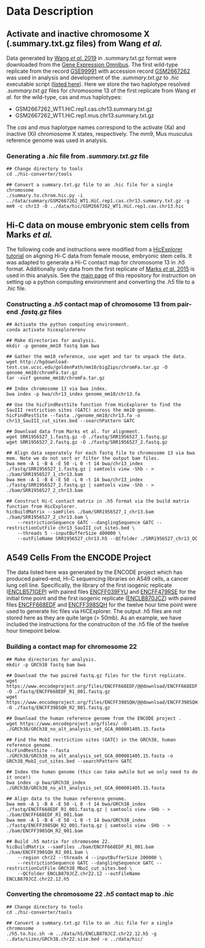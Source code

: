 # Data Description

## Activate and inactive chromosome X (.summary.txt.gz files) from Wang *et al.*

Data generated by [Wang *et al.* 2019](https://pubmed.ncbi.nlm.nih.gov/29887375/) in .summary.txt.gz format were downloaded from the [Gene Expression Omnibus](https://www.ncbi.nlm.nih.gov/geo/). The first wild-type replicate from the record [GSE99991](https://www.ncbi.nlm.nih.gov/geo/query/acc.cgi?acc=GSE99991) with accession record [GSM2667262](https://www.ncbi.nlm.nih.gov/geo/query/acc.cgi?acc=GSM2667262) was used in analysis and development of the *.summary.txt.gz* to *.hic* executable script ([listed here](https://github.com/4DGB/hic-converter/blob/main/tools/summary.to.chrom.hic.py)). Here we store the two haplotype resolved *.summary.txt.gz* files for chromosome 13 of the first replicate from Wang *et al.* for the wild-type, cas and mus haplotypes: 

- GSM2667262_WT1.HiC.rep1.cas.chr13.summary.txt.gz 
- GSM2667262_WT1.HiC.rep1.mus.chr13.summary.txt.gz

The *cas* and *mus* haplotype names correspond to the activate (Xa) and inactive (Xi) chromosome X states, respectively. The mm9, Mus musculus reference genome was used in analysis.

### Generating a *.hic* file from *.summary.txt.gz* file
```
## Change directory to tools
cd ./hic-converter/tools

## Convert a summary.txt.gz file to an .hic file for a single chromosome
./summary.to.chrom.hic.py -i ../data/summary/GSM2667262_WT1.HiC.rep1.cas.chr13.summary.txt.gz -g mm9 -c chr13 -O ../data/hic/GSM2667262_WT1.HiC.rep1.cas.chr13.hic
```

## Hi-C data on mouse embryonic stem cells from Marks *et al.* 

The following code and instructions were modified from a [HicExplorer tutorial]( https://hicexplorer.readthedocs.io/en/latest/content/mES-HiC_analysis.html) on aligning Hi-C data from female mouse, embryonic stem cells. It was adapted to generate a Hi-C contact map for chromosome 13 in *.h5* format. Additionally only data from the first replicate of [Marks *et al.* 2015]( https://genomebiology.biomedcentral.com/articles/10.1186/s13059-015-0698-x) is used in this analysis. See the [main page]( https://github.com/4DGB/hic-converter) of this repository for instruction on setting up a python computing environment and converting the *.h5* file to a *.hic* file.

### Constructing a *.h5* contact map of chromosome 13 from pair-end *.fastq.gz* files

```
## Activate the python computing environment.
conda activate hicexplorerenv

## Make directories for analysis.
mkdir -p genome_mm10 fastq bam bwa

## Gather the mm10 reference, use wget and tar to unpack the data.
wget http://hgdownload-test.cse.ucsc.edu/goldenPath/mm10/bigZips/chromFa.tar.gz -O genome_mm10/chromFa.tar.gz
tar -xvzf genome_mm10/chromFa.tar.gz

## Index chromosome 13 via bwa index.
bwa index -p bwa/chr13_index genome_mm10/chr13.fa

## Use the hicFindRestSite function from HicExplorer to find the SauIII restriction sites (GATC) across the mm10 genome. 
hicFindRestSite --fasta ./genome_mm10/chr13.fa -o chr13_SauIII_cut_sites.bed --searchPattern GATC

## Download data from Marks et al. for alignment.
wget SRR1956527_1.fastq.gz -O ./fastq/SRR1956527_1.fastq.gz
wget SRR1956527_2.fastq.gz -O ./fastq/SRR1956527_2.fastq.gz

## Align data seperately for each fastq file to chromosome 13 via bwa mem. Note we do not sort or filter the output bam files.
bwa mem -A 1 -B 4 -E 50 -L 0 -t 14 bwa/chr13_index ./fastq/SRR1956527_1.fastq.gz | samtools view -Shb - > ./bam/SRR1956527_1_chr13.bam
bwa mem -A 1 -B 4 -E 50 -L 0 -t 14 bwa/chr13_index ./fastq/SRR1956527_2.fastq.gz | samtools view -Shb - > ./bam/SRR1956527_2_chr13.bam

## Construct Hi-C contact matrix in .h5 format via the build matrix function from HicExplorer.
hicBuildMatrix --samFiles ./bam/SRR1956527_1_chr13.bam ./bam/SRR1956527_2_chr13.bam \
    --restrictionSequence GATC --danglingSequence GATC --restrictionCutFile chr13_SauIII_cut_sites.bed \
    --threads 5 --inputBufferSize 400000 \
    --outFileName SRR1956527_chr13.h5 --QCfolder ./SRR1956527_chr13_QC 
```

## A549 Cells From the ENCODE Project

The data listed here was generated by the ENCODE project which has produced paired-end, Hi-C sequencing libraries on A549 cells, a cancer lung cell line. Specifically, the library of the first isogenic replicate ([ENCLB571GEP](https://www.encodeproject.org/experiments/ENCSR662QKG/)) with paired files [ENCFF039FYU](https://www.encodeproject.org/files/ENCFF039FYU/) and [ENCFF479RSE](https://www.encodeproject.org/files/ENCFF479RSE/) for the initial time point and the first isogenic replicate ([ENCLB870JCZ](https://www.encodeproject.org/experiments/ENCSR499RVD/)) with paired files [ENCFF668EDF](https://www.encodeproject.org/files/ENCFF668EDF/) and [ENCFF398SQH](https://www.encodeproject.org/files/ENCFF398SQH/) for the twelve hour time point were used to generate hic files via HiCExplorer. The output .h5 files are not stored here as they are quite large (> 50mb). As an example, we have included the instructions for the construciton of the .h5 file of the twelve hour timepoint below.

### Building a contact map for chromosome 22

```
## Make directories for analysis.
mkdir -p GRCh38 fastq bam bwa

## Download the two paired fastq.gz files for the first replicate.
wget https://www.encodeproject.org/files/ENCFF668EDF/@@download/ENCFF668EDF.fastq.gz -O ./fastq/ENCFF668EDF_R1_001.fastq.gz
wget https://www.encodeproject.org/files/ENCFF398SQH/@@download/ENCFF398SQH.fastq.gz -O ./fastq/ENCFF398SQH_R2_001.fastq.gz

## Download the human reference genome from the ENCODE project .
wget https://www.encodeproject.org/files/ -O ./GRCh38/GRCh38_no_alt_analysis_set_GCA_000001405.15.fasta

## Find the MobI restriction sites (GATC) in the GRCh38, human reference genome.
hicFindRestSite --fasta ./GRCh38/GRCh38_no_alt_analysis_set_GCA_000001405.15.fasta -o GRCh38_MobI_cut_sites.bed --searchPattern GATC

## Index the human genome (this can take awhile but we only need to do it once!)
bwa index -p bwa/GRCh38_index ./GRCh38/GRCh38_no_alt_analysis_set_GCA_000001405.15.fasta 

## Align data to the human reference genome. 
bwa mem -A 1 -B 4 -E 50 -L 0 -t 14 bwa/GRCh38_index ./fastq/ENCFF668EDF_R1_001.fastq.gz | samtools view -SHb - > ./bam/ENCFF668EDF_R1_001.bam
bwa mem -A 1 -B 4 -E 50 -L 0 -t 14 bwa/GRCh38_index ./fastq/ENCFF398SQH_R2_001.fastq.gz | samtools view -SHb - > ./bam/ENCFF398SQH_R2_001.bam

## Build .h5 matrix for chromosome 22.
hicBuildMatrix --samFiles ./bam/ENCFF668EDF_R1_001.bam ./bam/ENCFF398SQH_R2_001.bam \
    --region chr22 --threads 4 --inputBufferSize 200000 \
    --restrictionSequence GATC --danglingSequence GATC --restrictionCutFile GRCh38_MboI_cut_sites.bed \
    --QCfolder ENCLB870JCZ.chr22.12 --outFileName ENCLB870JCZ.chr22.12.h5
```

### Converting the chromosome 22 *.h5* contact map to *.hic*

```
## Change directory to tools
cd ./hic-converter/tools

## Convert a summary.txt.gz file to an .hic file for a single chromosome
./h5.to.hic.sh -m ../data/h5/ENCLB870JCZ.chr22.12.h5 -g ..data/sizes/GRCh38.chr22.size.bed -o ../data/hic/
```
